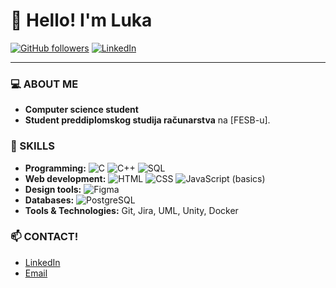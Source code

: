 # 👋 Hello! I'm Luka

[![GitHub followers](https://img.shields.io/github/followers/lukaflegar?label=Follow&style=social)](https://github.com/lukaflegar)
[![LinkedIn](https://img.shields.io/badge/LinkedIn-Connect-blue?style=flat&logo=linkedin)](https://www.linkedin.com/in/lukaflegar/)

---

### 💻 ABOUT ME
- **Computer science student**
- **Student preddiplomskog studija računarstva** na [FESB-u].

### 🚀 SKILLS

- **Programming:**
![C](https://img.shields.io/badge/-C-blue?style=flat-square&logo=c)  ![C++](https://img.shields.io/badge/-C++-00599C?style=flat-square&logo=c%2B%2B)  ![SQL](https://img.shields.io/badge/-SQL-4479A1?style=flat-square&logo=postgresql)
- **Web development:** ![HTML](https://img.shields.io/badge/-HTML-E34F26?style=flat-square&logo=html5&logoColor=white) ![CSS](https://img.shields.io/badge/-CSS-1572B6?style=flat-square&logo=css3) ![JavaScript](https://img.shields.io/badge/-JavaScript-F7DF1E?style=flat-square&logo=javascript&logoColor=black) (basics)
- **Design tools:** ![Figma](https://img.shields.io/badge/-Figma-F24E1E?style=flat-square&logo=figma&logoColor=white)
- **Databases:** ![PostgreSQL](https://img.shields.io/badge/PostgreSQL-336791?style=flat-square&logo=postgresql&logoColor=white)
- **Tools & Technologies:** Git, Jira, UML, Unity, Docker

### 📫 CONTACT!

- [LinkedIn](https://www.linkedin.com/in/lukaflegar/)
- [Email](mailto:lflegar0406@gmail.com)


